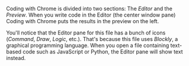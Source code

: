 Coding with Chrome is divided into two sections: The *Editor* and the *Preview*. When you write code in the Editor (the center window pane) Coding with Chrome puts the results in the preview on the left.

You'll notice that the Editor pane for this file has a bunch of icons (*Command*, *Draw*, *Logic*, etc.). That's because this file uses *Blockly*, a graphical programming language. When you open a file containing text-based code such as JavaScript or Python, the Editor pane will show text instead.
